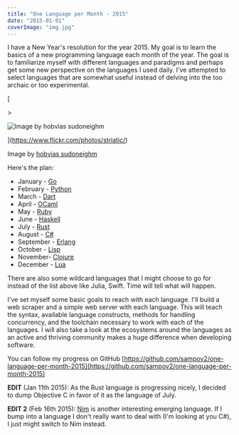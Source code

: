 ```yaml
---
title: "One Language per Month - 2015"
date: "2015-01-01"
coverImage: "img.jpg"
---
```


I have a New Year's resolution for the year 2015. My goal is to learn the basics of a new programming language each month of the year. The goal is to familiarize myself with different languages and paradigms and perhaps get some new perspective on the languages I used daily. I've attempted to select languages that are somewhat useful instead of delving into the too archaic or too experimental.

[

\>

![Image by&nbsp;hobvias sudoneighm](https://images.squarespace-cdn.com/content/v1/52375b95e4b030ffaec4c1f9/1420120635090-A55GUBANBTHAI2E3TIYO/image-asset.png)



](https://www.flickr.com/photos/striatic/)

[](https://www.flickr.com/photos/striatic/)

<figcaption>



Image by [hobvias sudoneighm](https://www.flickr.com/photos/striatic/)





</figcaption>

Here's the plan:

- January - [Go](http://golang.org/)
- February - [Python](https://www.python.org/)
- March - [Dart](https://www.dartlang.org/)
- April - [OCaml](https://ocaml.org/)
- May - [Ruby](https://www.ruby-lang.org/)
- June - [Haskell](https://www.haskell.org/)
- July - [Rust](http://blog.rust-lang.org/2015/01/09/Rust-1.0-alpha.html)
- August - [C#](http://en.wikipedia.org/wiki/C_Sharp_%28programming_language%29)
- September - [Erlang](http://www.erlang.org/)
- October - [Lisp](http://en.wikipedia.org/wiki/Lisp_%28programming_language%29)
- November- [Clojure](http://clojure.org/)
- December - [Lua](http://www.lua.org/)

There are also some wildcard languages that I might choose to go for instead of the list above like Julia, Swift. Time will tell what will happen.

I've set myself some basic goals to reach with each language. I'll build a web scraper and a simple web server with each language. This will teach the syntax, available language constructs, methods for handling concurrency, and the toolchain necessary to work with each of the languages. I will also take a look at the ecosystems around the languages as an active and thriving community makes a huge difference when developing software.

You can follow my progress on GitHub [https://github.com/sampov2/one-language-per-month-2015](https://github.com/sampov2/one-language-per-month-2015)

**EDIT** (Jan 11th 2015): As the Rust language is progressing nicely, I decided to dump Objective C in favor of it as the language of July.

**EDIT 2** (Feb 16th 2015): [Nim](http://nim-lang.org/) is another interesting emerging language. If I bump into a language I don't really want to deal with (I'm looking at you C#), I just might switch to Nim instead.
